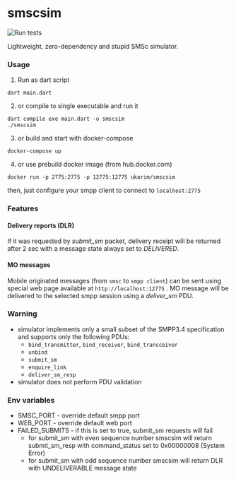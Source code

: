 # smscsim

![Run tests](https://github.com/ukarim/smscsim/workflows/run-tests/badge.svg)

Lightweight, zero-dependency and stupid SMSc simulator.

### Usage

1) Run as dart script

```
dart main.dart
```

2) or compile to single executable and run it

```
dart compile exe main.dart -o smscsim
./smscsim
```

3) or build and start with docker-compose

```
docker-compose up
```

4) or use prebuild docker image (from hub.docker.com)

```
docker run -p 2775:2775 -p 12775:12775 ukarim/smscsim
```

then, just configure your smpp client to connect to `localhost:2775`

### Features

#### Delivery reports (DLR)

If it was requested by _submit_sm_ packet, delivery receipt will be returned
after 2 sec with a message state always set to _DELIVERED_.

#### MO messages

Mobile originated messages (from `smsc` to `smpp client`) can be sent using
special web page available at `http://localhost:12775` . MO message will be
delivered to the selected smpp session using a _deliver_sm_ PDU.

### Warning

* simulator implements only a small subset of the SMPP3.4 specification and supports only the following PDUs:
  - `bind_transmitter`, `bind_receiver`, `bind_transceiver`
  - `unbind`
  - `submit_sm`
  - `enquire_link`
  - `deliver_sm_resp`
* simulator does not perform PDU validation

### Env variables

* SMSC_PORT - override default smpp port
* WEB_PORT - override default web port
* FAILED_SUBMITS - if this is set to true, submit_sm requests will fail
  - for submit_sm with even sequence number smscsim will return submit_sm_resp with command_status set to 0x00000008 (System Error)
  - for submit_sm with odd sequence number smscsim will return DLR with UNDELIVERABLE message state
